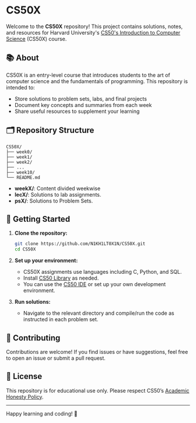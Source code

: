 # CS50X

Welcome to the **CS50X** repository! This project contains solutions, notes, and resources for Harvard University's [CS50's Introduction to Computer Science](https://cs50.harvard.edu/x/) (CS50X) course.

## 📚 About

CS50X is an entry-level course that introduces students to the art of computer science and the fundamentals of programming. This repository is intended to:

- Store solutions to problem sets, labs, and final projects
- Document key concepts and summaries from each week
- Share useful resources to supplement your learning

## 🗂️ Repository Structure

```
CS50X/
├── week0/
├── week1/
├── week2/
├── ...
├── week10/
└── README.md
```
- **weekX/**: Content divided weekwise
- **lecX/**: Solutions to lab assignments.
- **psX/**: Solutions to Problem Sets.

## 🚀 Getting Started

1. **Clone the repository:**
   ```bash
   git clone https://github.com/N1KH1LT0X1N/CS50X.git
   cd CS50X
   ```
2. **Set up your environment:**
   - CS50X assignments use languages including C, Python, and SQL.
   - Install [CS50 Library](https://cs50.readthedocs.io/) as needed.
   - You can use the [CS50 IDE](https://ide.cs50.io/) or set up your own development environment.

3. **Run solutions:**
   - Navigate to the relevant directory and compile/run the code as instructed in each problem set.

## 📝 Contributing

Contributions are welcome! If you find issues or have suggestions, feel free to open an issue or submit a pull request.

## 📢 License

This repository is for educational use only. Please respect CS50’s [Academic Honesty Policy](https://cs50.harvard.edu/x/honesty/).

---

Happy learning and coding! 🚀
